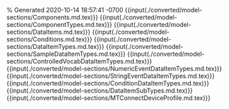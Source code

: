 % Generated 2020-10-14 18:57:41 -0700
{{input(./converted/model-sections/Components.md.tex)}}
{{input(./converted/model-sections/ComponentTypes.md.tex)}}
{{input(./converted/model-sections/DataItems.md.tex)}}
{{input(./converted/model-sections/Conditions.md.tex)}}
{{input(./converted/model-sections/DataItemTypes.md.tex)}}
{{input(./converted/model-sections/SampleDataItemTypes.md.tex)}}
{{input(./converted/model-sections/ControlledVocabDataItemTypes.md.tex)}}
{{input(./converted/model-sections/NumericEventDataItemTypes.md.tex)}}
{{input(./converted/model-sections/StringEventDataItemTypes.md.tex)}}
{{input(./converted/model-sections/ConditionDataItemTypes.md.tex)}}
{{input(./converted/model-sections/DataItemSubTypes.md.tex)}}
{{input(./converted/model-sections/MTConnectDeviceProfile.md.tex)}}
